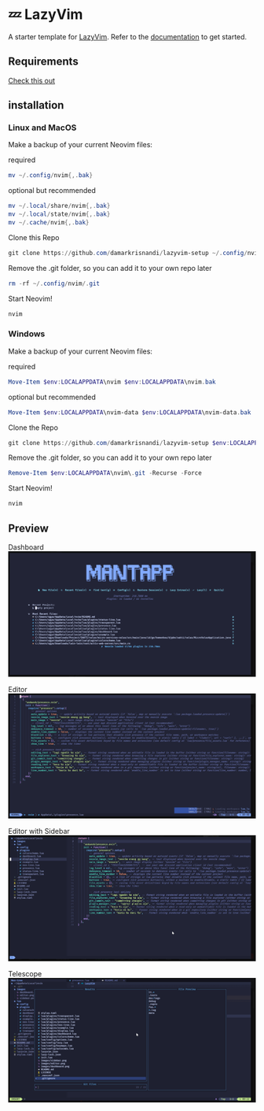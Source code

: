 # 💤 LazyVim

A starter template for [LazyVim](https://github.com/LazyVim/LazyVim).
Refer to the [documentation](https://lazyvim.github.io/installation) to get started.

## Requirements

[Check this out](https://www.lazyvim.org/#%EF%B8%8F-requirements)

## installation

### Linux and MacOS

Make a backup of your current Neovim files:

required

```PowerShell
mv ~/.config/nvim{,.bak}
```

optional but recommended

```PowerShell
mv ~/.local/share/nvim{,.bak}
mv ~/.local/state/nvim{,.bak}
mv ~/.cache/nvim{,.bak}

```

Clone this Repo

```PowerShell
git clone https://github.com/damarkrisnandi/lazyvim-setup ~/.config/nvim

```

Remove the .git folder, so you can add it to your own repo later

```PowerShell
rm -rf ~/.config/nvim/.git

```

Start Neovim!

```PowerShell
nvim

```

### Windows

Make a backup of your current Neovim files:

required

```PowerShell
Move-Item $env:LOCALAPPDATA\nvim $env:LOCALAPPDATA\nvim.bak

```

optional but recommended

```PowerShell
Move-Item $env:LOCALAPPDATA\nvim-data $env:LOCALAPPDATA\nvim-data.bak
```

Clone the Repo

```PowerShell
git clone https://github.com/damarkrisnandi/lazyvim-setup $env:LOCALAPPDATA\nvim

```

Remove the .git folder, so you can add it to your own repo later

```PowerShell
Remove-Item $env:LOCALAPPDATA\nvim\.git -Recurse -Force

```

Start Neovim!

```PowerShell
nvim

```

## Preview

Dashboard
![dashboard image](https://github.com/damarkrisnandi/lazyvim-setup/blob/master/images/dashboard.png?raw=true)

Editor
![editor image](https://github.com/damarkrisnandi/lazyvim-setup/blob/master/images/editor.png?raw=true)

Editor with Sidebar
![editor with sidebar image](https://github.com/damarkrisnandi/lazyvim-setup/blob/master/images/sidebar.png?raw=true)

Telescope
![telescope](https://github.com/damarkrisnandi/lazyvim-setup/blob/master/images/telescope.png?raw=true)
